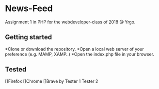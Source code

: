 # News-Feed
Assignment 1 in PHP for the webdeveloper-class of 2018 @ Yrgo.

## Getting started
*Clone or download the repository.
*Open a local web server of your preference (e.g. MAMP, XAMP..)
*Open the index.php file in your browser.

## Tested
[]Firefox
[]Chrome
[]Brave
by
Tester 1
Tester 2

